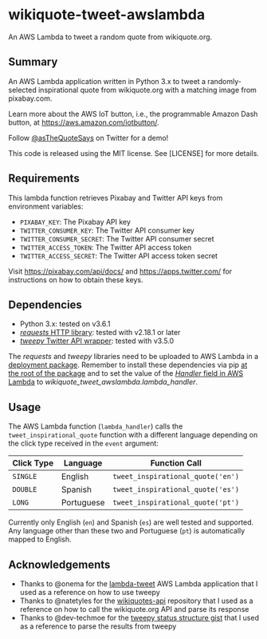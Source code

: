 # wikiquote-tweet-awslambda
 An AWS Lambda to tweet a random quote from wikiquote.org.

Summary
-------

An AWS Lambda application written in Python 3.x to tweet a randomly-selected
inspirational quote from wikiquote.org with a matching image from pixabay.com.

Learn more about the AWS IoT button, i.e., the programmable Amazon Dash button,
at https://aws.amazon.com/iotbutton/.

Follow [@asTheQuoteSays](https://twitter.com/asTheQuoteSays) on Twitter for
a demo!

This code is released using the MIT license. See [LICENSE] for more details.

Requirements
------------
This lambda function retrieves Pixabay and Twitter API keys from environment
variables:

- `PIXABAY_KEY`: The Pixabay API key
- `TWITTER_CONSUMER_KEY`: The Twitter API consumer key
- `TWITTER_CONSUMER_SECRET`: The Twitter API consumer secret
- `TWITTER_ACCESS_TOKEN`: The Twitter API access token
- `TWITTER_ACCESS_SECRET`: The Twitter API access token secret

Visit https://pixabay.com/api/docs/ and https://apps.twitter.com/ for
instructions on how to obtain these keys.

Dependencies
------------
- Python 3.x: tested on v3.6.1
- [_requests_ HTTP library](http://docs.python-requests.org/en/master/): tested
  with v2.18.1
  or later
- [_tweepy_ Twitter API wrapper](http://www.tweepy.org/): tested with v3.5.0

The _requests_ and _tweepy_ libraries need to be uploaded to AWS Lambda in a
[deployment package](http://docs.aws.amazon.com/lambda/latest/dg/lambda-python-how-to-create-deployment-package.html). Remember to install these dependencies
via pip [at the root of the package](https://stackoverflow.com/a/40741925) and
to set the value of the [*Handler* field in AWS Lambda](https://stackoverflow.com/a/35355800)
to *wikiquote_tweet_awslambda.lambda_handler*.

Usage
-----
The AWS Lambda function (`lambda_handler`) calls the
`tweet_inspirational_quote` function with a different language depending
on the click type received in the `event` argument:

 Click Type | Language | Function Call
----------- |----------|--------------
`SINGLE` | English | `tweet_inspirational_quote('en')`
`DOUBLE` | Spanish | `tweet_inspirational_quote('es')`
`LONG` | Portuguese | `tweet_inspirational_quote('pt')`

Currently only English (`en`) and Spanish (`es`) are well tested and supported.
Any language other than these two and Portuguese (`pt`) is automatically mapped
to English.

Acknowledgements
----------------
- Thanks to @onema for the [lambda-tweet](https://github.com/onema/lambda-tweet)
AWS Lambda application that I used as a reference on how to use tweepy
- Thanks to @natetyles for the [wikiquotes-api](https://github.com/natetyler/wikiquotes-api)
repository that I used as a reference on how to call the wikiquote.org API and parse
its response
- Thanks to @dev-techmoe for the [tweepy status structure gist](https://gist.github.com/dev-techmoe/ef676cdd03ac47ac503e856282077bf2)
that I used as a reference to parse the results from tweepy

